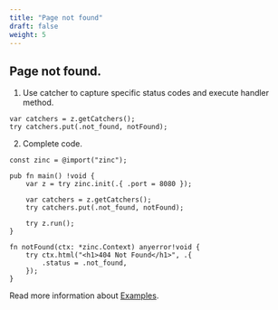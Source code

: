 ```yaml
---
title: "Page not found"
draft: false
weight: 5
---
```


## Page not found.

1. Use catcher to capture specific status codes and execute handler method.
```zig
var catchers = z.getCatchers();
try catchers.put(.not_found, notFound);
```

2. Complete code.
```zig
const zinc = @import("zinc");

pub fn main() !void {
    var z = try zinc.init(.{ .port = 8080 });

    var catchers = z.getCatchers();
    try catchers.put(.not_found, notFound);

    try z.run();
}

fn notFound(ctx: *zinc.Context) anyerror!void {
    try ctx.html("<h1>404 Not Found</h1>", .{
        .status = .not_found,
    });
}

```

Read more information about [Examples](https://github.com/zon-dev/zinc-examples).

